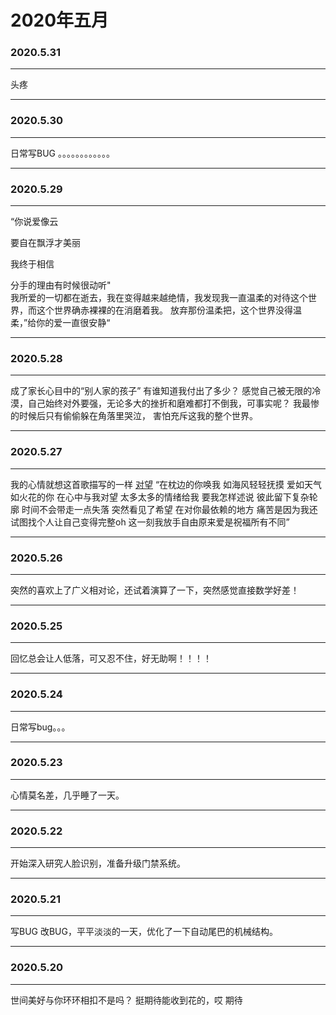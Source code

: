 # 2020年五月

             
### 2020.5.31 
****
头疼
****
### 2020.5.30 
****
日常写BUG 。。。。。。。。。。。。
****
### 2020.5.29 
****
“你说爱像云

要自在飘浮才美丽

我终于相信

分手的理由有时候很动听"  
我所爱的一切都在逝去，我在变得越来越绝情，我发现我一直温柔的对待这个世界，而这个世界确赤裸裸的在消磨着我。 放弃那份温柔把，这个世界没得温柔，”给你的爱一直很安静“
****
### 2020.5.28 
****
成了家长心目中的“别人家的孩子”  有谁知道我付出了多少？ 感觉自己被无限的冷漠，自己始终对外要强，无论多大的挫折和磨难都打不倒我，可事实呢？ 我最惨的时候后只有偷偷躲在角落里哭泣， 害怕充斥这我的整个世界。
****
### 2020.5.27
****
我的心情就想这首歌描写的一样 [对望](https://music.163.com/#/song?id=1413414186&userid=68897560)  “在枕边的你唤我 如海风轻轻抚摸 爱如天气如火花的你 在心中与我对望 太多太多的情绪给我 要我怎样述说 彼此留下复杂轮廓 时间不会带走一点失落 突然看见了希望 在对你最依赖的地方 痛苦是因为我还试图找个人让自己变得完整oh 这一刻我放手自由原来爱是祝福所有不同”
****
### 2020.5.26 
****
突然的喜欢上了广义相对论，还试着演算了一下，突然感觉直接数学好差！
****
### 2020.5.25 
****
回忆总会让人低落，可又忍不住，好无助啊！！！！  
****
### 2020.5.24 
****
日常写bug。。。
****
### 2020.5.23 
****
心情莫名差，几乎睡了一天。
****
### 2020.5.22 
****
开始深入研究人脸识别，准备升级门禁系统。
****
### 2020.5.21 
****
写BUG 改BUG，平平淡淡的一天，优化了一下自动尾巴的机械结构。  
****
### 2020.5.20 
****
世间美好与你环环相扣不是吗？ 挺期待能收到花的，哎 期待
